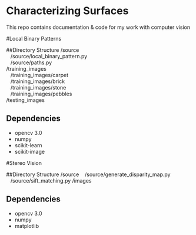 # Characterizing Surfaces
This repo contains documentation &amp; code for my work with computer vision

#Local Binary Patterns
  
##Directory Structure
/source  
&nbsp;&nbsp;&nbsp;/source/local_binary_pattern.py  
&nbsp;&nbsp;&nbsp;/source/paths.py  
/training_images  
&nbsp;&nbsp;&nbsp;/training_images/carpet  
&nbsp;&nbsp;&nbsp;/training_images/brick  
&nbsp;&nbsp;&nbsp;/training_images/stone  
&nbsp;&nbsp;&nbsp;/training_images/pebbles  
/testing_images  

## Dependencies
  * opencv 3.0
  * numpy
  * scikit-learn
  * scikit-image

#Stereo Vision

##Directory Structure
/source
&nbsp;&nbsp;&nbsp;/source/generate_disparity_map.py
&nbsp;&nbsp;&nbsp;/source/sift_matching.py
/images

## Dependencies
  * opencv 3.0
  * numpy
  * matplotlib
